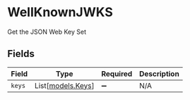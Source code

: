 # WellKnownJWKS

Get the JSON Web Key Set


## Fields

| Field                                  | Type                                   | Required                               | Description                            |
| -------------------------------------- | -------------------------------------- | -------------------------------------- | -------------------------------------- |
| `keys`                                 | List[[models.Keys](../models/keys.md)] | :heavy_minus_sign:                     | N/A                                    |